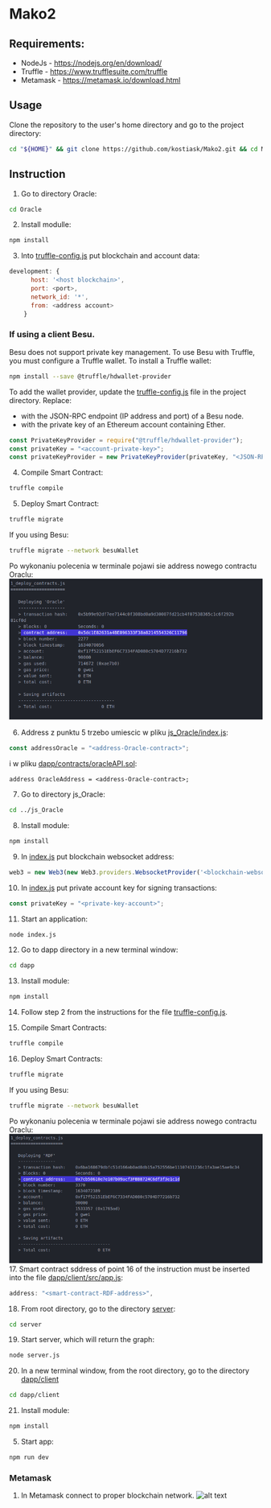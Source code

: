 # Mako2

## Requirements:
 * NodeJs - https://nodejs.org/en/download/
 * Truffle - https://www.trufflesuite.com/truffle
 * Metamask - https://metamask.io/download.html


## Usage

Clone the repository to the user's home directory and go to the project directory:
```bash
cd "${HOME}" && git clone https://github.com/kostiask/Mako2.git && cd Mako2
```

## Instruction
1. Go to directory Oracle: 
```bash
cd Oracle
```
2. Install modulle:
```bash
npm install
```

3. Into [truffle-config.js](https://github.com/kostiask/Mako2/blob/b5079509fed42840f3987b1477ad849ec321106c/Oracle/truffle-config.js#L36) put blockchain and account data:
```js
development: {
      host: '<host blockchain>',
      port: <port>,
      network_id: '*',
      from: <address account>
    }
```
### If using a client Besu.
Besu does not support private key management. To use Besu with Truffle, you must configure a Truffle wallet.
To install a Truffle wallet:
```bash
npm install --save @truffle/hdwallet-provider
```
To add the wallet provider, update the [truffle-config.js](https://github.com/kostiask/Mako2/blob/b5079509fed42840f3987b1477ad849ec321106c/Oracle/truffle-config.js#L22) file in the project directory. Replace:
* <JSON-RPC-http-endpoint> with the JSON-RPC endpoint (IP address and port) of a Besu node.
* <account-private-key> with the private key of an Ethereum account containing Ether.
```js
const PrivateKeyProvider = require("@truffle/hdwallet-provider");
const privateKey = "<account-private-key>";
const privateKeyProvider = new PrivateKeyProvider(privateKey, "<JSON-RPC-http-endpoint>");
```
4. Compile Smart Contract: 
```bash
truffle compile
```
5. Deploy Smart Contract:
```bash
truffle migrate
```
If you using Besu: 
```bash
truffle migrate --network besuWallet
```
Po wykonaniu polecenia w terminale pojawi sie address nowego contractu Oraclu:
![alt text](https://github.com/kostiask/Mako2/blob/master/img/1.png?raw=true) 

6. Address z punktu 5 trzebo umiescic w pliku [js_Oracle/index.js](https://github.com/kostiask/Mako2/blob/ba130171d9b289831d5abf177dad010e3ba3a1ad/js_Oracle/index.js#L100):
```js
const addressOracle = "<address-Oracle-contract>";
```
i w pliku [dapp/contracts/oracleAPI.sol](https://github.com/kostiask/Mako2/blob/ba130171d9b289831d5abf177dad010e3ba3a1ad/dapp/contracts/oracleAPI.sol#L11):
```sol
address OracleAddress = <address-Oracle-contract>;
```
7. Go to directory js_Oracle:
```bash
cd ../js_Oracle
```
8. Install module:
```bash
npm install
```
9. In [index.js](https://github.com/kostiask/Mako2/blob/ba130171d9b289831d5abf177dad010e3ba3a1ad/js_Oracle/index.js#L147) put blockchain websocket address: 
```js
web3 = new Web3(new Web3.providers.WebsocketProvider('<blockchain-websocket>'));
```
10. In [index.js](https://github.com/kostiask/Mako2/blob/ba130171d9b289831d5abf177dad010e3ba3a1ad/js_Oracle/index.js#L5) put private account key for signing transactions:
```js
const privateKey = "<private-key-account>";
```
11. Start an application: 
```bash
node index.js
```
12. Go to dapp directory in a new terminal window:
```bash
cd dapp
```
13. Install module:
```bash
npm install
```
14. Follow step 2 from the instructions for the file [truffle-config.js](https://github.com/kostiask/Mako2/blob/b5fa28dca04603b9058bb201b86c0f2afc8dfba4/dapp/truffle-config.js).
      
15. Compile Smart Contracts: 
```bash
truffle compile
```
16. Deploy Smart Contracts:
```bash
truffle migrate
```
If you using Besu: 
```bash
truffle migrate --network besuWallet
```
Po wykonaniu polecenia w terminale pojawi sie address nowego contractu Oraclu:
![alt text](https://github.com/kostiask/Mako2/blob/master/img/2.png?raw=true) 
17. Smart contract sddress of point 16 of the instruction must be inserted into the file [dapp/client/src/app.js](https://github.com/kostiask/Mako2/blob/0bf20725b176d49ee7f1de1e6638effce14e23a2/dapp/client/src/app.js#L9):
```js
address: "<smart-contract-RDF-address>",
```
18. From root directory, go to the directory [server](https://github.com/kostiask/Mako2/tree/master/server):
```bash
cd server
```
19. Start server, which will return the graph:
```bash
node server.js
```
20. In a new terminal window, from the root directory, go to the directory [dapp/client](https://github.com/kostiask/Mako2/tree/master/dapp/client)
```bash
cd dapp/client
```
21. Install module:
```bash
npm install
```
5. Start app: 
```bash
npm run dev
```
### Metamask
1. In Metamask connect to proper blockchain network.
![alt text](https://www.trufflesuite.com/img/tutorials/pet-shop/metamask-networkmenu.png) 

